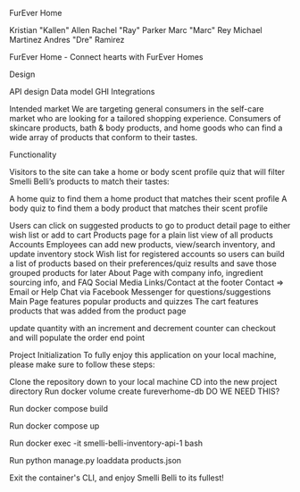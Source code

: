 FurEver Home

Kristian "Kallen" Allen
Rachel "Ray" Parker
Marc "Marc" Rey
Michael Martinez
Andres "Dre" Ramirez

FurEver Home - Connect hearts with FurEver Homes

Design

API design
Data model
GHI
Integrations

Intended market
We are targeting general consumers in the self-care market who are looking for a tailored shopping experience. Consumers of skincare products, bath & body products, and home goods who can find a wide array of products that conform to their tastes.

Functionality

Visitors to the site can take a home or body scent profile quiz that will filter Smelli Belli’s products to match their tastes:

A home quiz to find them a home product that matches their scent profile
A body quiz to find them a body product that matches their scent profile

Users can click on suggested products to go to product detail page to either wish list or add to cart
Products page for a plain list view of all products
Accounts
Employees can add new products, view/search inventory, and update inventory stock
Wish list for registered accounts so users can build a list of products based on their preferences/quiz results and save those grouped products for later
About Page with company info, ingredient sourcing info, and FAQ
Social Media Links/Contact at the footer
Contact => Email or Help Chat via Facebook Messenger for questions/suggestions
Main Page features popular products and quizzes
The cart features products that was added from the product page

update quantity with an increment and decrement counter
can checkout and will populate the order end point

Project Initialization
To fully enjoy this application on your local machine, please make sure to follow these steps:

Clone the repository down to your local machine
CD into the new project directory
Run docker volume create fureverhome-db DO WE NEED THIS?

Run docker compose build

Run docker compose up

Run docker exec -it smelli-belli-inventory-api-1 bash

Run python manage.py loaddata products.json

Exit the container's CLI, and enjoy Smelli Belli to its fullest!
